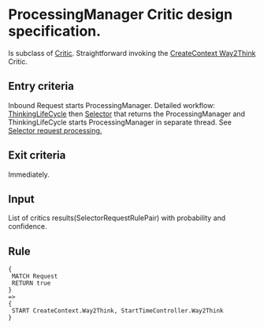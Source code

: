 # ProcessingManager Critic design specification.

Is subclass of [Critic](critics.md). Straightforward invoking the [CreateContext Way2Think](create-context-way2Think.md) Critic.

## Entry criteria

Inbound Request starts ProcessingManager.
Detailed workflow: [ThinkingLifeCycle](thinking-life-cycle.md) then [Selector](selector.md) that returns the ProcessingManager and ThinkingLifeCycle starts ProcessingManager in separate thread.
See [Selector request processing.](selector.md#request_processing)

## Exit criteria

Immediately.

## Input

List of critics results(SelectorRequestRulePair) with probability and confidence.

## Rule

```
{
 MATCH Request
 RETURN true
}
=>
{
 START CreateContext.Way2Think, StartTimeController.Way2Think
}
```
